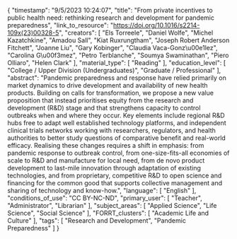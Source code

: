 {
    "timestamp": "9/5/2023 10:24:07",
    "title": "From private incentives to public health need: rethinking research and development for pandemic preparedness",
    "link_to_resource": "https://doi.org/10.1016/s2214-109x(23)00328-5",
    "creators": [
        "Els Torreele",
        "Daniel Wolfe",
        "Michel Kazatchkine",
        "Amadou Sall",
        "Kiat Ruxrungtham",
        "Joseph Robert Anderson Fitchett",
        "Joanne Liu",
        "Gary Kobinger",
        "Claudia Vaca-Gonz\u00e1lez",
        "Carolina G\u00f3mez",
        "Petro Terblanche",
        "Soumya Swaminathan",
        "Piero Olliaro",
        "Helen Clark"
    ],
    "material_type": [
        "Reading"
    ],
    "education_level": [
        "College / Upper Division (Undergraduates)",
        "Graduate / Professional"
    ],
    "abstract": "Pandemic preparedness and response have relied primarily on market dynamics to drive development and availability of new health products. Building on calls for transformation, we propose a new value proposition that instead prioritises equity from the research and development (R&D) stage and that strengthens capacity to control outbreaks when and where they occur. Key elements include regional R&D hubs free to adapt well established technology platforms, and independent clinical trials networks working with researchers, regulators, and health authorities to better study questions of comparative benefit and real-world efficacy. Realising these changes requires a shift in emphasis: from pandemic response to outbreak control, from one-size-fits-all economies of scale to R&D and manufacture for local need, from de novo product development to last-mile innovation through adaptation of existing technologies, and from proprietary, competitive R&D to open science and financing for the common good that supports collective management and sharing of technology and know-how.",
    "language": [
        "English"
    ],
    "conditions_of_use": "CC BY-NC-ND",
    "primary_user": [
        "Teacher",
        "Administrator",
        "Librarian"
    ],
    "subject_areas": [
        "Applied Science",
        "Life Science",
        "Social Science"
    ],
    "FORRT_clusters": [
        "Academic Life and Culture"
    ],
    "tags": [
        "Research and Development",
        "Pandemic Preparedness"
    ]
}